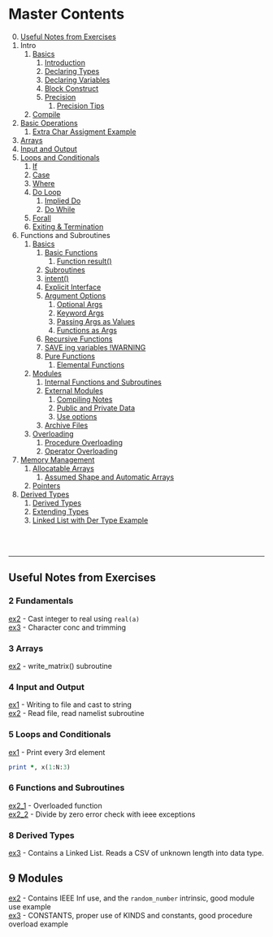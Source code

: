 # Master Contents

0. [Useful Notes from Exercises](#1)
1. Intro
    1. [Basics](./1_0_Basics.md)
        1. [Introduction](./1_0_Basics.md#1)
        2. [Declaring Types](./1_0_Basics.md#2)
        3. [Declaring Variables](./1_0_Basics.md#3)
        4. [Block Construct](./1_0_Basics.md#4)
        5. [Precision](./1_0_Basics.md#5)
            1. [Precision Tips](./1_0_Basics.md#51)
    2. [Compile](./1_1_Compile.md)
2. [Basic Operations](./2_0_Basic_Operations.md)
    1. [Extra Char Assigment Example](./2_1_Char_Assign_Ex.md)
3. [Arrays](./3_Arrays.md)
4. [Input and Output](./4_Input_Output.md)
5. [Loops and Conditionals](./5_Loops_and_Conds.md)
    1. [If](./5_Loops_and_Conds.md#1)
    2. [Case](./5_Loops_and_Conds.md#2)
    3. [Where](./5_Loops_and_Conds.md#3)
    4. [Do Loop](./5_Loops_and_Conds.md#4)
        1. [Implied Do](./5_Loops_and_Conds.md#41)
        2. [Do While](./5_Loops_and_Conds.md#42)
    5. [Forall](./5_Loops_and_Conds.md#5)
    6. [Exiting & Termination](./5_Loops_and_Conds.md#6)
6. Functions and Subroutines
    1. [Basics](./6_0_Functions_Subroutines.md)
        1. [Basic Functions](./6_0_Functions_Subroutines.md#1)
            1. [Function result()](./6_0_Functions_Subroutines.md#11)
        2. [Subroutines](./6_0_Functions_Subroutines.md#2)
        3. [intent()](./6_0_Functions_Subroutines.md#3)
        4. [Explicit Interface](./6_0_Functions_Subroutines.md#4)
        5. [Argument Options](./6_0_Functions_Subroutines.md#5)
            1. [Optional Args](./6_0_Functions_Subroutines.md#51)
            2. [Keyword Args](./6_0_Functions_Subroutines.md#52)
            3. [Passing Args as Values](./6_0_Functions_Subroutines.md#53)
            4. [Functions as Args](./6_0_Functions_Subroutines.md#54)
        6. [Recursive Functions](./6_0_Functions_Subroutines.md#6)
        7. [SAVE ing variables !WARNING](./6_0_Functions_Subroutines.md#7)
        8. [Pure Functions](./6_0_Functions_Subroutines.md#8)
            1. [Elemental Functions](./6_0_Functions_Subroutines.md#81)
    2. [Modules](./6_1_Modules.md)
        1. [Internal Functions and Subroutines](./6_1_Modules.md#1)
        2. [External Modules](./6_1_Modules.md#2)
            1. [Compiling Notes](./6_1_Modules.md#21)
            2. [Public and Private Data](./6_1_Modules.md#22)
            3. [Use options](./6_1_Modules.md#23)
        3. [Archive Files](./6_1_Modules.md#3)
    3. [Overloading](./6_2_Overloading.md)
        1. [Procedure Overloading](./6_2_Overloading.md#1)
        2. [Operator Overloading](./6_2_Overloading.md#2)
7. [Memory Management](./7_Memory_Management.md)
    1. [Allocatable Arrays](./7_Memory_Management.md#1)
        1. [Assumed Shape and Automatic Arrays](./7_Memory_Management.md#11)
    2. [Pointers](./7_Memory_Management.md#2)
8. [Derived Types](./8_Derived_Types.md)
    1. [Derived Types](./8_Derived_Types.md#1)
    2. [Extending Types](./8_Derived_Types.md#2)
    3. [Linked List with Der Type Example](../8_Derived_Types/Exercise3/ex3.f90)

<br></br>

---
<a name="1"></a>
## Useful Notes from Exercises

### 2 Fundamentals
   
[ex2](../2_Fundamentals/ex2.f90) - Cast integer to real using `real(a)`        
[ex3](../2_Fundamentals/ex3.f90) - Character conc and trimming

### 3 Arrays

[ex2](../3_Arrays/ex2.f90) - write_matrix() subroutine

### 4 Input and Output

[ex1](../4_Input_and_Output/ex1.f90) - Writing to file and cast to string           
[ex2](../4_Input_and_Output/ex2.f90) - Read file, read namelist subroutine

### 5 Loops and Conditionals

[ex1](../5_Loops_and_Conds/Exercise1/ex1.f90) - Print every 3rd element
````fortran
print *, x(1:N:3)
````

### 6 Functions and Subroutines

[ex2_1](../6_Functions_Subroutines/Exercise2/Part1/ex2_1.f90) - Overloaded function      
[ex2_2](../6_Functions_Subroutines/Exercise2/Part2/ex2_2.f90) - Divide by zero error check with ieee exceptions

### 8 Derived Types

[ex3](../8_Derived_Types/Exercise3/ex3.f90) - Contains a Linked List. Reads a CSV of unknown length into data type.

## 9 Modules

[ex2](../9_Modules/Exercise2/ex2.f90) - Contains IEEE Inf use, and the `random_number` intrinsic, good module use example       
[ex3](../9_Modules/Exercise3/ex3.f90) - CONSTANTS, proper use of KINDS and constants, good procedure overload example
